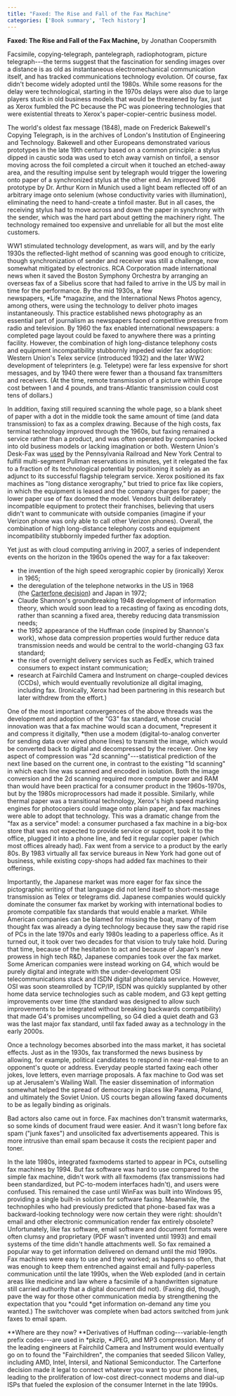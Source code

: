```yaml
---
title: "Faxed: The Rise and Fall of the Fax Machine"
categories: ['Book summary', 'Tech history']
---
```



**Faxed: The Rise and Fall of the Fax Machine,** by Jonathan Coopersmith

Facsimile, copying-telegraph, pantelegraph, radiophotogram, picture telegraph---the terms suggest that the fascination for sending images over a distance is as old as instantaneous electromechanical communication itself, and has tracked communications technology evolution. Of course, fax didn't become widely adopted until the 1980s. While some reasons for the delay were technological, starting in the 1970s delays were also due to large players stuck in old business models that would be threatened by fax, just as Xerox fumbled the PC because the PC was pioneering technologies that were existential threats to Xerox's paper-copier-centric business model.

The world's oldest fax message (1848), made on Frederick Bakewell's Copying Telegraph, is in the archives of London's Institution of Engineering and Technology. Bakewell and other Europeans demonstrated various prototypes in the late 19th century based on a common principle: a stylus dipped in caustic soda was used to etch away varnish on tinfoil, a sensor moving across the foil completed a circuit when it touched an etched-away area, and the resulting impulse sent by telegraph would trigger the lowering onto paper of a synchronized stylus at the other end. An improved 1906 prototype by Dr. Arthur Korn in Munich used a light beam reflected off of an arbitrary image onto selenium (whose conductivity varies with illumination), eliminating the need to hand-create a tinfoil master. But in all cases, the receiving stylus had to move across and down the paper in synchrony with the sender, which was the hard part about getting the machinery right. The technology remained too expensive and unreliable for all but the most elite customers.

WW1 stimulated technology development, as wars will, and by the early 1930s the reflected-light method of scanning was good enough to criticize, though synchronization of sender and receiver was still a challenge, now somewhat mitigated by electronics. RCA Corporation made international news when it saved the Boston Symphony Orchestra by arranging an overseas fax of a Sibelius score that had failed to arrive in the US by mail in time for the performance. By the mid 1930s, a few newspapers, *Life *magazine, and the International News Photos agency, among others, were using the technology to deliver photo images instantaneously. This practice established news photography as an essential part of journalism as newspapers faced competitive pressure from radio and television. By 1960 the fax enabled international newspapers: a completed page layout could be faxed to anywhere there was a printing facility. However, the combination of high long-distance telephony costs and equipment incompatibility stubbornly impeded wider fax adoption: Western Union's Telex service (introduced 1932) and the later WW2 development of teleprinters (e.g. Teletype) were far less expensive for short messages, and by 1940 there were fewer than a thousand fax transmitters and receivers. (At the time, remote transmission of a picture within Europe cost between 1 and 4 pounds, and trans-Atlantic transmission could cost tens of dollars.)

In addition, faxing still required scanning the whole page, so a blank sheet of paper with a dot in the middle took the same amount of time (and data transmission) to fax as a complex drawing. Because of the high costs, fax terminal technology improved through the 1960s, but faxing remained a service rather than a product, and was often operated by companies locked into old business models or lacking imagination or both. Western Union's Desk-Fax was [used](https://ieeexplore.ieee.org/document/6372180) by the Pennsylvania Railroad and New York Central to fulfill multi-segment Pullman reservations in minutes, yet it relegated the fax to a fraction of its technological potential by positioning it solely as an adjunct to its successful flagship telegram service. Xerox positioned its fax machines as "long distance xerography," but tried to price fax like copiers, in which the equipment is leased and the company charges for paper; the lower paper use of fax doomed the model. Vendors built deliberately incompatible equipment to protect their franchises, believing that users didn't want to communicate with outside companies (imagine if your Verizon phone was only able to call other Verizon phones). Overall, the combination of high long-distance telephony costs and equipment incompatibility stubbornly impeded further fax adoption.

Yet just as with cloud computing arriving in 2007, a series of independent events on the horizon in the 1960s opened the way for a fax takeover: 

-   the invention of the high speed xerographic copier by (ironically) Xerox in 1965; 
-   the deregulation of the telephone networks in the US in 1968 (the [Carterfone decision](https://en.wikipedia.org/wiki/Carterfone#Landmark_regulatory_decision)) and Japan in 1972;
-   Claude Shannon's groundbreaking 1948 development of information theory, which would soon lead to a recasting of faxing as encoding dots, rather than scanning a fixed area, thereby reducing data transmission needs;
-   the 1952 appearance of the Huffman code (inspired by Shannon's work), whose data compression properties would further reduce data transmission needs and would be central to the world-changing G3 fax standard;
-   the rise of overnight delivery services such as FedEx, which trained consumers to expect instant communication;
-   research at Fairchild Camera and Instrument on charge-coupled devices (CCDs), which would eventually revolutionize all digital imaging, including fax. (Ironically, Xerox had been partnering in this research but later withdrew from the effort.)

One of the most important convergences of the above threads was the development and adoption of the "G3" fax standard, whose crucial innovation was that a fax machine would scan a document, *represent it and compress it digitally, *then use a modem (digital-to-analog converter for sending data over wired phone lines) to transmit the image, which would be converted back to digital and decompressed by the receiver. One key aspect of compression was "2d scanning"---statistical prediction of the next line based on the current one, in contrast to the existing "1d scanning" in which each line was scanned and encoded in isolation. Both the image conversion and the 2d scanning required more compute power and RAM than would have been practical for a consumer product in the 1960s-1970s, but by the 1980s microprocessors had made it possible. Similarly, while thermal paper was a transitional technology, Xerox's high speed marking engines for photocopiers could image onto plain paper, and fax machines were able to adopt that technology. This was a dramatic change from the "fax as a service" model: a consumer purchased a fax machine in a big-box store that was not expected to provide service or support, took it to the office, plugged it into a phone line, and fed it regular copier paper (which most offices already had). Fax went from a service to a product by the early 80s. By 1983 virtually all fax service bureaus in New York had gone out of business, while existing copy-shops had added fax machines to their offerings.

Importantly, the Japanese market was more eager for fax since the pictographic writing of that language did not lend itself to short-message transmission as Telex or telegrams did. Japanese companies would quickly dominate the consumer fax market by working with international bodies to promote compatible fax standards that would enable a market. While American companies can be blamed for missing the boat, many of them thought fax was already a dying technology because they saw the rapid rise of PCs in the late 1970s and early 1980s leading to a paperless office. As it turned out, it took over two decades for that vision to truly take hold. During that time, because of the hesitation to act and because of Japan's new prowess in high tech R&D, Japanese companies took over the fax market. Some American companies were instead working on G4, which would be purely digital and integrate with the under-development OSI telecommunications stack and ISDN digital phone/data service. However, OSI was soon steamrolled by TCP/IP, ISDN was quickly supplanted by other home data service technologies such as cable modem, and G3 kept getting improvements over time (the standard was designed to allow such improvements to be integrated without breaking backwards compatibility) that made G4's promises uncompelling, so G4 died a quiet death and G3 was the last major fax standard, until fax faded away as a technology in the early 2000s.

Once a technology becomes absorbed into the mass market, it has societal effects. Just as in the 1930s, fax transformed the news business by allowing, for example, political candidates to respond in near-real-time to an opponent's quote or address. Everyday people started faxing each other jokes, love letters, even marriage proposals. A fax machine to God was set up at Jerusalem's Wailing Wall. The easier dissemination of information somewhat helped the spread of democracy in places like Panama, Poland, and ultimately the Soviet Union. US courts began allowing faxed documents to be as legally binding as originals.

Bad actors also came out in force. Fax machines don't transmit watermarks, so some kinds of document fraud were easier. And it wasn't long before fax spam ("junk faxes") and unsolicited fax advertisements appeared. This is more intrusive than email spam because it costs the recipient paper and toner.

In the late 1980s, integrated faxmodems started to appear in PCs, outselling fax machines by 1994. But fax software was hard to use compared to the simple fax machine, didn't work with all faxmodems (fax transmissions had been standardized, but PC-to-modem interfaces hadn't), and users were confused. This remained the case until WinFax was built into Windows 95, providing a single built-in solution for software faxing. Meanwhile, the technophiles who had previously predicted that phone-based fax was a backward-looking technology were now certain they were right: shouldn't email and other electronic communication render fax entirely obsolete? Unfortunately, like fax software, email software and document formats were often clumsy and proprietary (PDF wasn't invented until 1993) and email systems of the time didn't handle attachments well. So fax remained a popular way to get information delivered on demand until the mid 1990s. Fax machines were easy to use and they worked; as happens so often, that was enough to keep them entrenched against email and fully-paperless communication until the late 1990s, when the Web exploded (and in certain areas like medicine and law where a facsimile of a handwritten signature still carried authority that a digital document did not). (Faxing did, though, pave the way for those other communication media by strengthening the expectation that you *could *get information on-demand any time you wanted.) The switchover was complete when bad actors switched from junk faxes to email spam.

**Where are they now? **Derivatives of Huffman coding---variable-length prefix codes---are used in *pkzip, *JPEG, and MP3 compression. Many of the leading engineers at Fairchild Camera and Instrument would eventually go on to found the "Fairchildren", the companies that seeded Silicon Valley, including AMD, Intel, Intersil, and National Semiconductor. The Carterfone decision made it legal to connect whatever you want to your phone lines, leading to the proliferation of low-cost direct-connect modems and dial-up ISPs that fueled the explosion of the consumer Internet in the late 1990s.
